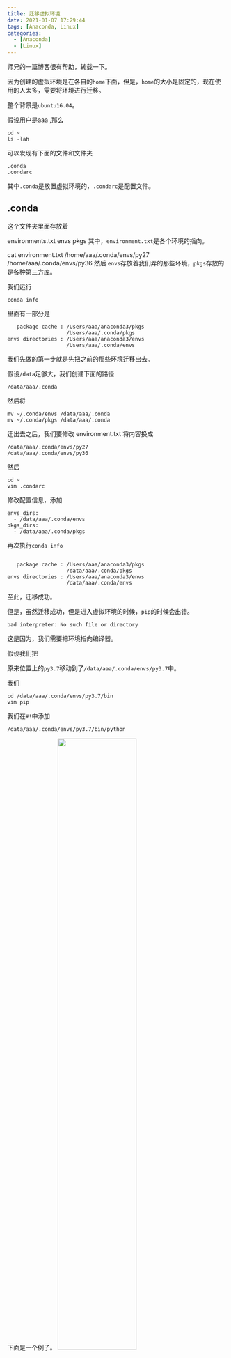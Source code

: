 ```yaml
---
title: 迁移虚拟环境
date: 2021-01-07 17:29:44
tags: [Anaconda, Linux]
categories: 
  - [Anaconda]
  - [Linux]
---
```


师兄的一篇博客很有帮助，转载一下。

<!-- more -->

因为创建的虚拟环境是在各自的`home`下面，但是，`home`的大小是固定的，现在使用的人太多，需要将环境进行迁移。

整个背景是`ubuntu16.04`。

假设用户是aaa ,那么
```
cd ~
ls -lah
```
可以发现有下面的文件和文件夹
```
.conda
.condarc
```
其中`.conda`是放置虚拟环境的，`.condarc`是配置文件。

## .conda
这个文件夹里面存放着

environments.txt
envs
pkgs
其中，`environment.txt`是各个环境的指向。

cat environment.txt
    /home/aaa/.conda/envs/py27
    /home/aaa/.conda/envs/py36
然后 `envs`存放着我们弄的那些环境，`pkgs`存放的是各种第三方库。

我们运行
```
conda info
```
里面有一部分是
```
   package cache : /Users/aaa/anaconda3/pkgs
                   /Users/aaa/.conda/pkgs
envs directories : /Users/aaa/anaconda3/envs
                   /Users/aaa/.conda/envs
```
我们先做的第一步就是先把之前的那些环境迁移出去。

假设`/data`足够大，我们创建下面的路径
```
/data/aaa/.conda
```
然后将
```
mv ~/.conda/envs /data/aaa/.conda
mv ~/.conda/pkgs /data/aaa/.conda
```
迁出去之后，我们要修改 environment.txt 将内容换成
```
/data/aaa/.conda/envs/py27
/data/aaa/.conda/envs/py36
```
然后
```
cd ~
vim .condarc
```
修改配置信息，添加
```
envs_dirs:
  - /data/aaa/.conda/envs
pkgs_dirs:
  - /data/aaa/.conda/pkgs
```
再次执行`conda info`
```

   package cache : /Users/aaa/anaconda3/pkgs
                   /data/aaa/.conda/pkgs
envs directories : /Users/aaa/anaconda3/envs
                   /data/aaa/.conda/envs
```
至此，迁移成功。

但是，虽然迁移成功，但是进入虚拟环境的时候，`pip`的时候会出错。
```
bad interpreter: No such file or directory
```
这是因为，我们需要把环境指向编译器。

假设我们把

原来位置上的`py3.7`移动到了`/data/aaa/.conda/envs/py3.7`中。

我们
```
cd /data/aaa/.conda/envs/py3.7/bin
vim pip
```
我们在`#!`中添加
```
/data/aaa/.conda/envs/py3.7/bin/python
```
下面是一个例子。
<img src="/images/anaconda1/img0.png" width="60%">

——————————————————————————————————————————————————

转载自[anaconda | 迁移虚拟环境](https://benpaodewoniu.github.io/2020/05/29/anaconda1/)